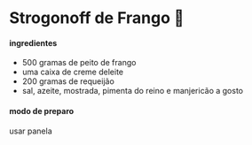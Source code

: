 # Strogonoff de Frango :chicken: 

#### ingredientes

- 500 gramas de peito de frango
- uma caixa de creme deleite
- 200 gramas de requeijão
- sal, azeite, mostrada,  pimenta do reino e manjericão a gosto

#### modo de preparo

usar panela



